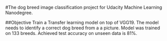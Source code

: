 #The dog breed image classification project for Udacity Machine Learning Nanodegree.

##Objective
Train a Transfer learning model on top of VGG19. The model needs to identify a correct dog breed from a a picture. Model was trained on 133 breeds.
Achieved test accuracy on unseen data is 81%.
